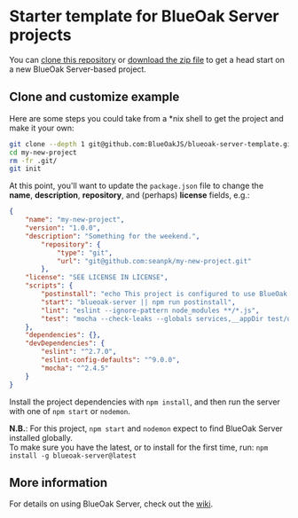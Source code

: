 # Starter template for BlueOak Server projects

You can [clone this repository][https-clone] or [download the zip file][dl-master] to get a head start on a new BlueOak Server-based project.

## Clone and customize example

Here are some steps you could take from a *nix shell to get the project and make it your own:

```sh
git clone --depth 1 git@github.com:BlueOakJS/blueoak-server-template.git my-new-project
cd my-new-project
rm -fr .git/
git init
```

At this point, you'll want to update the `package.json` file to change the **name**, **description**, **repository**, and (perhaps) **license** fields, e.g.:

```json
{
    "name": "my-new-project",
    "version": "1.0.0",
    "description": "Something for the weekend.",
		"repository": {
			"type": "git",
			"url": "git@github.com:seanpk/my-new-project.git"
		},
    "license": "SEE LICENSE IN LICENSE",
    "scripts": {
        "postinstall": "echo This project is configured to use BlueOak Server from a global installation. && echo To install: npm install -g blueaok-server && echo To run this project: npm start",
        "start": "blueoak-server || npm run postinstall",
        "lint": "eslint --ignore-pattern node_modules **/*.js",
        "test": "mocha --check-leaks --globals services,__appDir test/unit; npm run lint"
    },
    "dependencies": {},
    "devDependencies": {
        "eslint": "^2.7.0",
        "eslint-config-defaults": "^9.0.0",
        "mocha": "^2.4.5"
    }
}
```

Install the project dependencies with `npm install`, and then run the server with one of `npm start` or `nodemon`.

**N.B.**: For this project, `npm start` and `nodemon` expect to find BlueOak Server installed globally.  
To make sure you have the latest, or to install for the first time, run: `npm install -g blueoak-server@latest`

## More information

For details on using BlueOak Server, check out the [wiki][bos-wiki].

[bos-wiki]: https://github.com/BlueOakJS/blueoak-server/wiki
[dl-master]: https://github.com/BlueOakJS/blueoak-server-template/archive/master.zip
[https-clone]: https://github.com/BlueOakJS/blueoak-server-template.git
